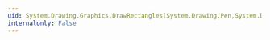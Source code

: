 ```yaml
---
uid: System.Drawing.Graphics.DrawRectangles(System.Drawing.Pen,System.Drawing.RectangleF[])
internalonly: False
---
```

